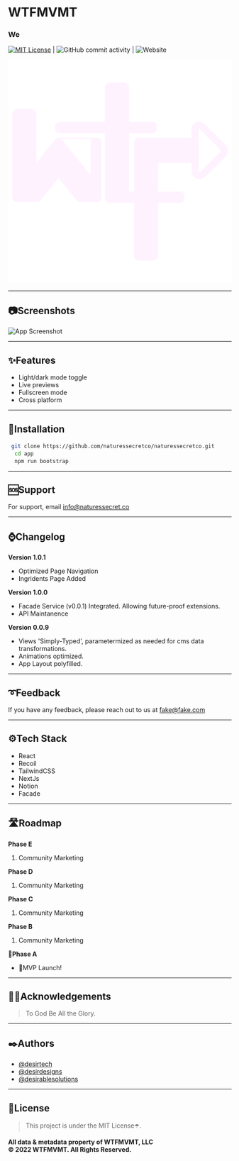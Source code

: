 
# WTFMVMT

### We

 [![MIT License](https://img.shields.io/badge/License-MIT-green.svg)](https://choosealicense.com/licenses/mit/) | ![GitHub commit activity](https://img.shields.io/github/commit-activity/w/naturessecretco/naturessecret.co?color=green&label=activity&logo=github&logoColor=yellow&style=plastic) | ![Website](https://img.shields.io/website?down_color=red&down_message=fuck%21&label=status&logo=git&logoColor=yellow&up_message=systems%20online&url=https%3A%2F%2Fnaturessecret.co)

<img src="./docs/logo.png" />

---

## 📷Screenshots

![App Screenshot](https://via.placeholder.com/468x300?text=App+Screenshot+Here)

---

## ✨Features

* Light/dark mode toggle
* Live previews
* Fullscreen mode
* Cross platform

---


## 🔨Installation


```bash
 git clone https://github.com/naturessecretco/naturessecretco.git
  cd app
  npm run bootstrap
```

---
    
## 🆘Support

For support, email info@naturessecret.co

---

## ⌚Changelog


**Version 1.0.1**
* Optimized Page Navigation
* Ingridents Page Added


**Version 1.0.0**
* Facade Service (v0.0.1) Integrated. Allowing future-proof extensions.
* API Maintanence 


**Version 0.0.9**
* Views 'Simply-Typed', parametermized as needed for cms data transformations. 
* Animations optimized. 
* App Layout polyfilled. 

---

## ➰Feedback

If you have any feedback, please reach out to us at fake@fake.com

---

## ⚙️Tech Stack

* React
* Recoil
* TailwindCSS
* NextJs
* Notion
* Facade 
  
---

## 🛣️Roadmap


**Phase E**
1. Community Marketing 

**Phase D**
1. Community Marketing 


**Phase C**
1. Community Marketing 


**Phase B**
1. Community Marketing 


📍**Phase A**  
* 🎉MVP Launch!

---



## 🙏🏿Acknowledgements

 > To God Be All the Glory. 




---

## ✒️Authors

- [@desirtech](https://www.github.com/octokatherine)
- [@desirdesigns](https://www.github.com/octokatherine)
- [@desirablesolutions](https://www.github.com/octokatherine)


---

## 📜License

> This project is under the MIT License☂️. 

**All data & metadata property of WTFMVMT, LLC**<br/>
**©️ 2022 WTFMVMT. All Rights Reserved.**

